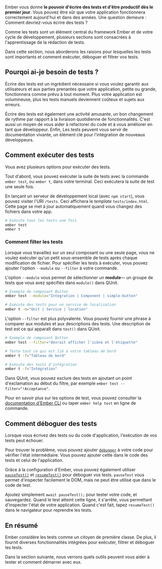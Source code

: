 Ember vous donne **le pouvoir d'écrire des tests et d'être productif dès le premier jour**. Vous pouvez être sûr que votre application fonctionnera correctement aujourd'hui et dans des années. Une question demeure : Comment devriez-vous écrire des tests ?

Comme les tests sont un élément central du framework Ember et de votre cycle de développement, plusieurs sections sont consacrées à l'apprentissage de la rédaction de tests.

Dans cette section, nous aborderons les raisons pour lesquelles les tests sont importants et comment exécuter, déboguer et filtrer vos tests.

## Pourqoi ai-je besoin de tests ?

Écrire des tests est un ingrédient nécessaire si vous voulez garantir aux utilisateurs et aux parties prenantes que votre application, petite ou grande, fonctionnera comme prévu à tout moment. Plus votre application est volumineuse, plus les tests manuels deviennent coûteux et sujets aux erreurs.

Écrire des tests est également une activité amusante, un bon changement de rythme par rapport à la livraison quotidienne de fonctionnalités. C'est aussi un moyen de vous aider à refactorer du code et à vous améliorer en tant que développeur. Enfin, Les tests peuvent vous servir de documentation vivante, un élément clé pour l'intégration de nouveaux développeurs.

## Comment exécuter des tests

Vous avez plusieurs options pour exécuter des tests.

Tout d'abord, vous pouvez exécuter la suite de tests avec la commande `ember test`, ou `ember t`, dans votre terminal. Ceci exécutera la suite de test une seule fois.

En lançant un serveur de développement local (avec `npm start`), vous pouvez visiter l'URI `/tests`. Ceci affichera le _template_ `tests/index.html`. Cette page se met à jour automatiquement quand vous changez des fichiers dans votre app.

```bash
# Exécute tous les tests une fois
ember test
ember t
```

### Comment filter les tests

Lorsque vous travaillez sur un seul composant ou une seule page, vous ne voulez exécuter qu'un petit sous-ensemble de tests après chaque modification de fichier. Pour spécifier les tests à exécuter, vous pouvez ajouter l'option `--module` ou `--filter` à votre commande.

L'option `--module` vous permet de sélectionner un **module**— un groupe de tests que vous avez spécifiés dans `module()` dans QUnit.

```bash
# Exemple de composant Button
ember test --module="Integration | Component | simple-button"

# Exécute des tests pour un service de localisation
ember t -m="Unit | Service | location"
```

L'option `--filter` est plus polyvalente. Vous pouvez fournir une phrase à comparer aux modules et aux descriptions des tests. Une description de test est ce qui apparaît dans `test()` dans QUnit.

```bash
# Exemple de composant Button
ember test --filter="devrait afficher l'icône et l'étiquette"

# Teste tout ce qui est lié à votre tableau de bord
ember t -f="Tableau de bord"

# Exécute des tests d'intégration
ember t -f="Intégration"
```

Dans QUnit, vous pouvez exclure des tests en ajoutant un point d'exclamation au début du filtre, par exemple `ember test --filter="!Acceptance"`.

Pour en savoir plus sur les options de test, vous pouvez consulter la [documentation d'Ember CLI](https://ember-cli.com/testing) ou taper `ember help test` en ligne de commande.

## Comment déboguer des tests

Lorsque vous écrivez des tests ou du code d'application, l'exécution de vos tests peut échouer.

Pour trouver le problème, vous pouvez ajouter [`debugger`](https://developer.mozilla.org/docs/Web/JavaScript/Reference/Statements/debugger) à votre code pour vérifier l'état intermédiaire. Vous pouvez ajouter cette dans le code des tests et celui de l'application.

Grâce à la configuration d'Ember, vous pouvez également utiliser [`pauseTest()`](https://github.com/emberjs/ember-test-helpers/blob/master/API.md#pausetest) et [`resumeTest()`](https://github.com/emberjs/ember-test-helpers/blob/master/API.md#resumetest) pour déboguer vos tests. `pauseTest` vous permet d'inspecter facilement le DOM, mais ne peut être utilisé que dans le code de test.

Ajoutez simplement `await pauseTest();` pour tester votre code, et sauvegardez. Quand le test atteint cette ligne, il s'arrête, vous permettant d'inspecter l'état de votre application. Quand c'est fait, tapez `resumeTest()` dans le navigateur pour reprendre les tests.

## En résumé

Ember considère les tests comme un citoyen de première classe. De plus, il fournit diverses fonctionnalités intégrées pour exécuter, filtrer et déboguer les tests.

Dans la section suivante, nous verrons quels outils peuvent vous aider à tester et comment démarrer avec eux.

